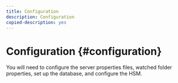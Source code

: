 ```yaml
---
title: Configuration
description: Configuration
copied-description: yes
---
```


# Configuration {#configuration}

You will need to configure the server properties files, watched folder properties, set up the database, and configure the HSM. 
